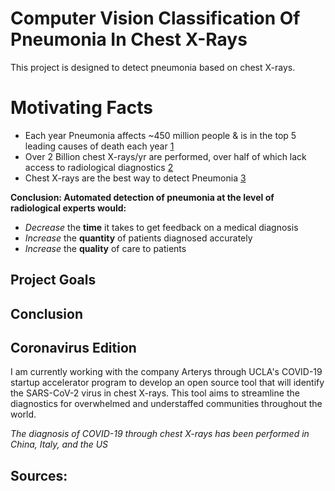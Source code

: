 # Computer Vision Classification Of Pneumonia In Chest X-Rays
This project is designed to detect pneumonia based on chest X-rays.

# Motivating Facts
- Each year Pneumonia affects ~450 million people & is in the top 5 leading causes of death each year [1]
- Over 2 Billion chest X-rays/yr are performed, over half of which lack access to radiological diagnostics [2]
- Chest X-rays are the best way to detect Pneumonia [3]

__Conclusion: Automated detection of pneumonia at the level of radiological experts would:__
- _Decrease_ the **time** it takes to get feedback on a medical diagnosis
- _Increase_ the **quantity** of patients diagnosed accurately
- _Increase_ the **quality** of care to patients

## Project Goals




## Conclusion



## Coronavirus Edition
I am currently working with the company Arterys through UCLA's COVID-19 startup accelerator program to develop an open source tool that will identify the SARS-CoV-2 virus in chest X-rays. This tool aims to streamline the diagnostics for overwhelmed and understaffed communities throughout the world. 

*The diagnosis of COVID-19 through chest X-rays has been performed in China, Italy, and the US*

## Sources:
[1]: https://www.thelancet.com/journals/lancet/article/PIIS0140-6736(10)61459-6/fulltext
[2]: https://arxiv.org/pdf/1711.05225.pdf
[3]: https://www.nhlbi.nih.gov/health-topics/chest-x-ray
